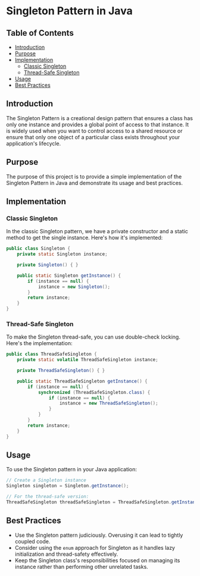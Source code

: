 # Singleton Pattern in Java

## Table of Contents
- [Introduction](#introduction)
- [Purpose](#purpose)
- [Implementation](#implementation)
    - [Classic Singleton](#classic-singleton)
    - [Thread-Safe Singleton](#thread-safe-singleton)
- [Usage](#usage)
- [Best Practices](#best-practices)

## Introduction

The Singleton Pattern is a creational design pattern that ensures a class has only one instance and provides a global point of access to that instance. It is widely used when you want to control access to a shared resource or ensure that only one object of a particular class exists throughout your application's lifecycle.

## Purpose

The purpose of this project is to provide a simple implementation of the Singleton Pattern in Java and demonstrate its usage and best practices.

## Implementation

### Classic Singleton

In the classic Singleton pattern, we have a private constructor and a static method to get the single instance. Here's how it's implemented:

```java
public class Singleton {
    private static Singleton instance;

    private Singleton() { }

    public static Singleton getInstance() {
        if (instance == null) {
            instance = new Singleton();
        }
        return instance;
    }
}
```

### Thread-Safe Singleton

To make the Singleton thread-safe, you can use double-check locking. Here's the implementation:

```java
public class ThreadSafeSingleton {
    private static volatile ThreadSafeSingleton instance;

    private ThreadSafeSingleton() { }

    public static ThreadSafeSingleton getInstance() {
        if (instance == null) {
            synchronized (ThreadSafeSingleton.class) {
                if (instance == null) {
                    instance = new ThreadSafeSingleton();
                }
            }
        }
        return instance;
    }
}
```

## Usage

To use the Singleton pattern in your Java application:

```java
// Create a Singleton instance
Singleton singleton = Singleton.getInstance();

// For the thread-safe version:
ThreadSafeSingleton threadSafeSingleton = ThreadSafeSingleton.getInstance();
```

## Best Practices

- Use the Singleton pattern judiciously. Overusing it can lead to tightly coupled code.
- Consider using the `enum` approach for Singleton as it handles lazy initialization and thread-safety effectively.
- Keep the Singleton class's responsibilities focused on managing its instance rather than performing other unrelated tasks.

